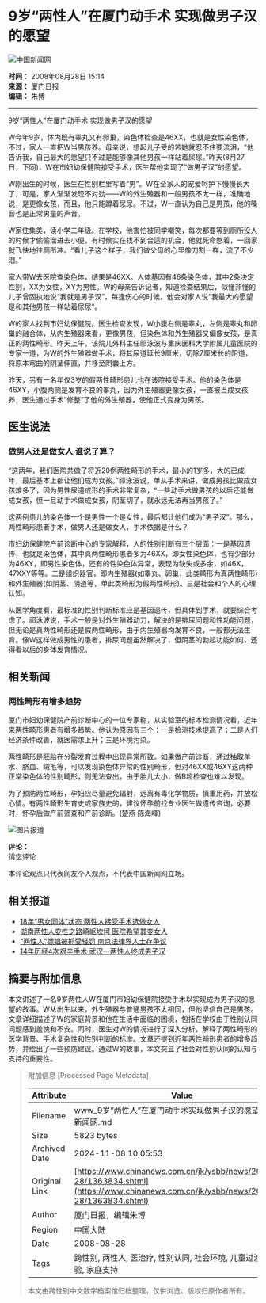 # 9岁“两性人”在厦门动手术 实现做男子汉的愿望

![中国新闻网](http://i5.chinanews.com/images/images1/logo2.gif)

**时间：** 2008年08月28日 15:14  
**来源：** 厦门日报  
**编辑：** 朱博  

---

9岁“两性人”在厦门动手术 实现做男子汉的愿望

W今年9岁，体内既有睾丸又有卵巢，染色体检查是46XX，也就是女性染色体，不过，家人一直把W当男孩养。母亲说，想起儿子受的苦她就忍不住要流泪，“他告诉我，自己最大的愿望只不过是能够像其他男孩一样站着尿尿。”昨天(8月27日，下同)，W在市妇幼保健院接受手术，医生帮他实现了“做男子汉”的愿望。

W刚出生的时候，医生在性别栏里写着“男”。W在全家人的宠爱呵护下慢慢长大了，可是，家人渐渐发现不对劲——W的外生殖器和一般男孩不太一样，准确地说，是更像女孩，而且，他只能蹲着尿尿。不过，W一直认为自己是男孩，他的嗓音也是正常男童的声音。

W家住集美，读小学二年级。在学校，他害怕被同学嘲笑，每次都要等到厕所没人的时候才偷偷溜进去小便，有时候实在找不到合适的机会，他就死命憋着，一回家就飞快地往厕所冲。“看儿子这个样子，我们做父母的心里像刀割一样，流了不少泪。”

家人带W去医院查染色体，结果是46XX。人体基因有46条染色体，其中2条决定性别，XX为女性，XY为男性。W的母亲告诉记者，知道检查结果后，似懂非懂的儿子曾固执地说“我就是男子汉”，每逢伤心的时候，他会对家人说“我最大的愿望是和其他男孩一样站着尿尿”。

W的家人找到市妇幼保健院。医生检查发现，W小腹右侧是睾丸，左侧是睾丸和卵巢的融合体，从内生殖器来看，更像男孩，但染色体和外生殖器又偏像女孩，是真正的两性畸形。昨天上午，该院儿外科主任祁泳波与重庆医科大学附属儿童医院的专家一道，为W的外生殖器做手术，将其尿道延长9厘米，切除7厘米长的阴道，将原本弯曲的阴茎伸直，并移至阴囊上方。

昨天，另有一名年仅3岁的假两性畸形患儿也在该院接受手术。他的染色体是46XY，小腹两侧是发育不良的睾丸，因为外生殖器更像女孩，一直被当成女孩养，医生通过手术“修整”了他的外生殖器，使他正式变身为男孩。

## 医生说法

### 做男人还是做女人 谁说了算？

“这两年，我们医院共做了将近20例两性畸形的手术，最小的1岁多，大的已成年，最后基本上都让他们成为女孩。”祁泳波说，单从手术来讲，做成男孩比做成女孩难多了，因为男性尿道成形的手术非常复杂，“一些动手术做男孩的以后还能做成女孩，但一旦动手术做成女孩，阴茎切了，就永远无法再当男孩了。”

这两例患儿的染色体一个是男性一个是女性，最后都让他们成为“男子汉”。那么，两性畸形患者手术，做男人还是做女人，手术依据是什么？

市妇幼保健院产前诊断中心的专家解释，人的性别判断有三个层面：一是基因遗传，也就是染色体，其中真两性畸形患者多为46XX，即女性染色体，也有少部分为46XY，即男性染色体，还有的性染色体异常，表现为缺失或多余，如46X，47XXY等等。二是组织器官，即内生殖器(如睾丸、卵巢，此类畸形为真两性畸形)和外生殖器(如阴茎、阴道等，单此类畸形为假两性畸形)。三是社会和个人的心理认知。

从医学角度看，最标准的性别判断标准应是基因遗传，但具体到手术，就要综合考虑了。祁泳波说，手术一般是对外生殖器动刀，解决的是排尿问题和性功能问题，但无论是真两性畸形还是假两性畸形，由于内生殖器均发育不良，一般都无法生育。像W这样做成男性的患者，排尿问题虽然解决了，但阴茎的勃起功能如何，还得看以后的身体发育情况。

## 相关新闻

### 两性畸形有增多趋势

厦门市妇幼保健院产前诊断中心的一位专家称，从实验室的标本检测情况看，近年来两性畸形患者有增多趋势。他认为原因有三个：一是检测技术提高了；二是人们经济条件改善，就医需求上升；三是环境污染。

两性畸形是胚胎在分裂发育过程中出现异常所致。如果做产前诊断，通过抽取羊水、脐血、绒毛等，可以发现染色体异常的性别畸形，但对46XX或46XY这两种正常染色体的性别畸形，则无法查出，由于胎儿太小，做B超检查也难以发现。

为了预防两性畸形，孕妇应尽量避免辐射，远离有毒化学物质，慎重用药，并放松心情。有两性畸形生育史或家族史的，建议怀孕前找专业医生做遗传咨询，必要时，怀孕后做产前筛查和产前诊断。(楚燕 陈海峰)

![图片报道](http://i5.chinanews.com/kpimg/5.gif)

**评论：**  
请您评论  

本评论观点只代表网友个人观点，不代表中国新闻网立场。

## 相关报道

- [18年“男女同体”状态 两性人接受手术选做女人](http://www.chinanews.com.cn/jk/kong/news/2008/08-11/1343460.shtml)
- [湖南两性人变性之路崎岖坎坷 医院希望其变女人](http://www.chinanews.com.cn/news/2004/2004-11-02/26/501400.shtml)
- [“两性人”嫖娼被抓受轻罚 南京法律界人士存争议](http://www.chinanews.com.cn/news/2004/2004-11-02/26/501400.shtml)
- [14年历经4次艰辛手术 武汉一两性人终成男子汉](http://www.chinanews.com.cn/n/2004-01-30/26/396040.html)

## 摘要与附加信息

<!-- tcd_abstract -->
本文讲述了一名9岁两性人W在厦门市妇幼保健院接受手术以实现成为男子汉的愿望的故事。W从出生以来，外生殖器与普通男孩不太相同，但他坚信自己是男孩。文章详细描述了W的家庭背景和他在生活中面临的困境，包括在学校由于性别认同问题感到羞愧和不安。同时，医生对W的情况进行了深入分析，解释了两性畸形的医学背景、手术复杂性和性别判断的标准。文章还提到近年两性畸形患者的增多趋势，并给出了一些预防建议。通过W的故事，本文突显了社会对性别认同的认知与支持的重要性。
<!-- tcd_abstract_end -->

> 附加信息 [Processed Page Metadata]
>
> | Attribute       | Value                                  |
> |-----------------|----------------------------------------|
> | Filename        | www_9岁“两性人”在厦门动手术实现做男子汉的愿望_-_中国新闻网.md                             |
> | Size            | 5823 bytes                           |
> | Archived Date   | 2024-11-08 10:05:53                             |
> | Original Link   | [https://www.chinanews.com.cn/jk/ysbb/news/2008/08-28/1363834.shtml](https://www.chinanews.com.cn/jk/ysbb/news/2008/08-28/1363834.shtml)                       |
> | Author          | 厦门日报，编辑朱博                               |
> | Region          | 中国大陆                               |
> | Date            | 2008-08-28                                 |
> | Tags            | 跨性别, 两性人, 医治疗, 性别认同, 社会环境, 儿童过渡, 医疗经验, 家庭支持                                 |
>
> 本文由跨性别中文数字档案馆归档整理，仅供浏览。版权归原作者所有。
>